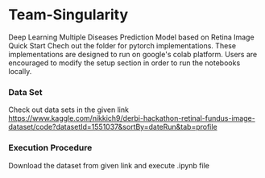 # Team-Singularity
Deep Learning Multiple Diseases Prediction Model based on Retina Image
Quick Start
Chech out the folder for pytorch implementations. These implementations are designed to run on google's colab platform. Users are encouraged to modify the setup section in order to run the notebooks locally.
### Data Set
Check out data sets in the given link 
https://www.kaggle.com/nikkich9/derbi-hackathon-retinal-fundus-image-dataset/code?datasetId=1551037&sortBy=dateRun&tab=profile
### Execution Procedure
Download the dataset from given link and execute .ipynb file
